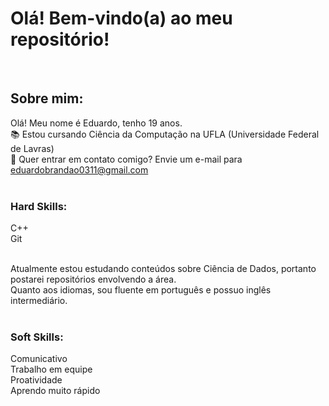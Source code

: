 # Olá! Bem-vindo(a) ao meu repositório!

<br>

## Sobre mim:

Olá! Meu nome é Eduardo, tenho 19 anos.<br>
📚 Estou cursando Ciência da Computação na UFLA (Universidade Federal de Lavras) <br>
📧 Quer entrar em contato comigo? Envie um e-mail para eduardobrandao0311@gmail.com <br>
<br>

### Hard Skills:
C++
<br>
Git 
<br>

<br>
Atualmente estou estudando conteúdos sobre Ciência de Dados, portanto postarei repositórios envolvendo a área. <br>
Quanto aos idiomas, sou fluente em português e possuo inglês intermediário. <br>
<br>

### Soft Skills:

Comunicativo
<br>
Trabalho em equipe
<br>
Proatividade
<br>
Aprendo muito rápido
<br>

<br>


